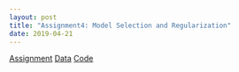 ```yaml
---
layout: post
title: "Assignment4: Model Selection and Regularization"
date: 2019-04-21
---
```

[Assignment](https://github.com/rshhh/rshhh.github.io/blob/master/microecon/assignement_4.md)
[Data](https://github.com/rshhh/rshhh.github.io/blob/master/microecon/CGSS_data.dta)
[Code](https://github.com/rshhh/rshhh.github.io/blob/master/microecon/hw4.code.do)
